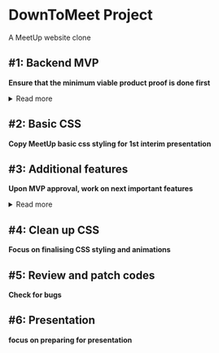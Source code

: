 # DownToMeet Project

A MeetUp website clone

## #1: Backend MVP 

**Ensure that the minimum viable product proof is done first**

<details>
  <summary>Read more</summary>
  
  #### MVP List (Proof of work)
  1. Plan user journey
  2. Plan Schema
  3. Setup Rails framework
  4. Setup test and production server host
  5. Create routes based on Schema
  6. Setup login feature
  7. user can create event and add event details
  8. user can see list of events created by user
  9. user can approve or reject others to join
  10. users can browse other people events
  11. users can request to join other people events
  12. user can see list of events that user joined
  
</details>


## #2: Basic CSS 

**Copy MeetUp basic css styling for 1st interim presentation**


## #3: Additional features

**Upon MVP approval, work on next important features**

<details>
  <summary>Read more</summary>
  
  #### Features added
  1. add navbar
  2. user can search for specific event or by username
  3. user is prompted if join event is successful 
  4. calender is added (able to show dates of attending/created events)
  5. event details page shows number of attendees and attendees details
  6. user profile setting page added
  7. added map features to see all events location 
  8. user can delete created events
  

  
</details>


## #4: Clean up CSS

**Focus on finalising CSS styling and animations**


## #5: Review and patch codes 

**Check for bugs**


## #6: Presentation

**focus on preparing for presentation**

